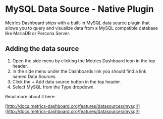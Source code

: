 # MySQL Data Source - Native Plugin

Metrics Dashboard ships with a built-in MySQL data source plugin that allows you to query and visualize data from a MySQL compatible database like MariaDB or Percona Server.

## Adding the data source

1. Open the side menu by clicking the Metrics Dashboard icon in the top header.
2. In the side menu under the Dashboards link you should find a link named Data Sources.
3. Click the + Add data source button in the top header.
4. Select MySQL from the Type dropdown.

Read more about it here:

[http://docs.metrics-dashboard.org/features/datasources/mysql/](http://docs.metrics-dashboard.org/features/datasources/mysql/)
